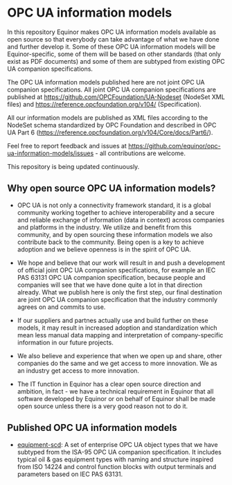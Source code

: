# OPC UA information models

In this repository Equinor makes OPC UA information models available as open source so that everybody can take advantage of what we have done and further develop it. Some of these OPC UA information models will be Equinor-specific, some of them will be based on other standards (that only exist as PDF documents) and some of them are subtyped from existing OPC UA companion specifications. 

The OPC UA information models published here are not joint OPC UA companion specifications. All joint OPC UA companion specifications are published at https://github.com/OPCFoundation/UA-Nodeset (NodeSet XML files) and https://reference.opcfoundation.org/v104/ (Specification).

All our information models are published as XML files according to the NodeSet schema standardized by OPC Foundation and described in OPC UA Part 6 (https://reference.opcfoundation.org/v104/Core/docs/Part6/). 

Feel free to report feedback and issues at https://github.com/equinor/opc-ua-information-models/issues - all contributions are welcome.

This repository is being updated continuously.

## Why open source OPC UA information models?

* OPC UA is not only a connectivity framework standard, it is a global community working together to achieve interoperability and a secure and reliable exchange of information (data in context) across companies and platforms in the industry. We utilize and benefit from this community, and by open sourcing these information models we also contribute back to the community. Being open is a key to achieve adoption and we believe openness is in the spirit of OPC UA.

* We hope and believe that our work will result in and push a development of official joint OPC UA companion specifications, for example an IEC PAS 63131 OPC UA companion specification, because people and companies will see that we have done quite a lot in that direction already. What we publish here is only the first step, our final destination are joint OPC UA companion specification that the industry commonly agrees on and commits to use. 

* If our suppliers and partnes actually use and build further on these models, it may result in increased adoption and standardization which mean less manual data mapping and interpretation of company-specific information in our future projects.

* We also believe and experience that when we open up and share, other companies do the same and we get access to more innovation. We as an industry get access to more innovation.

* The IT function in Equinor has a clear open source direction and ambition, in fact - we have a technical requirement in Equinor that all software developed by Equinor or on behalf of Equinor shall be made open source unless there is a very good reason not to do it.

## Published OPC UA information models

* [equipment-scd](https://github.com/equinor/opc-ua-information-models/tree/master/equipment-scd): A set of enterprise OPC UA object types that we have subtyped from the ISA-95 OPC UA companion specification. It includes typical oil & gas equipment types with naming and structure inspired from ISO 14224 and control function blocks with output terminals and parameters based on IEC PAS 63131.
